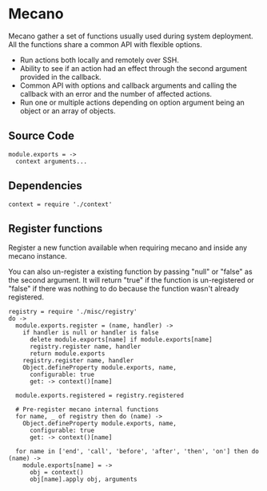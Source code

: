 # Mecano

Mecano gather a set of functions usually used during system deployment. All the
functions share a common API with flexible options.

*   Run actions both locally and remotely over SSH.
*   Ability to see if an action had an effect through the second argument
    provided in the callback.
*   Common API with options and callback arguments and calling the callback with
    an error and the number of affected actions.
*   Run one or multiple actions depending on option argument being an object or
    an array of objects.

## Source Code
    
    module.exports = ->
      context arguments...
  
## Dependencies
  
    context = require './context'

## Register functions

Register a new function available when requiring mecano and inside any mecano
instance. 

You can also un-register a existing function by passing "null" or "false" as
the second argument. It will return "true" if the function is un-registered or
"false" if there was nothing to do because the function wasn't already
registered.

    registry = require './misc/registry'
    do ->
      module.exports.register = (name, handler) ->
        if handler is null or handler is false
          delete module.exports[name] if module.exports[name]
          registry.register name, handler
          return module.exports
        registry.register name, handler
        Object.defineProperty module.exports, name, 
          configurable: true
          get: -> context()[name]
      
      module.exports.registered = registry.registered

      # Pre-register mecano internal functions
      for name, _ of registry then do (name) ->
        Object.defineProperty module.exports, name, 
          configurable: true
          get: -> context()[name]
        
      for name in ['end', 'call', 'before', 'after', 'then', 'on'] then do (name) ->
        module.exports[name] = ->
          obj = context()
          obj[name].apply obj, arguments
